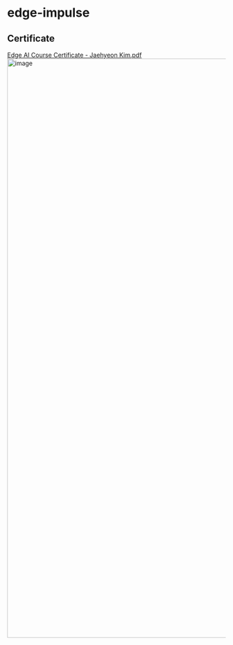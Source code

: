 # edge-impulse

## Certificate
[Edge AI Course Certificate - Jaehyeon Kim.pdf](https://github.com/user-attachments/files/21451318/Edge.AI.Course.Certificate.-.Jaehyeon.Kim.pdf)
<img width="2376" height="1336" alt="image" src="https://github.com/user-attachments/assets/f6041d24-2ca3-45ae-bc3e-83271365c127" />

